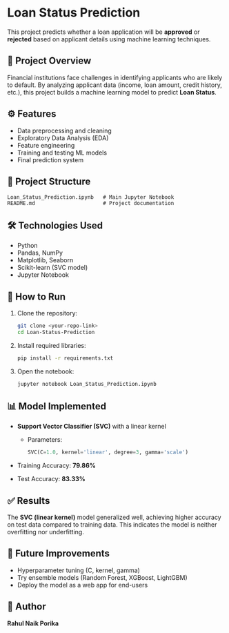 
# Loan Status Prediction

This project predicts whether a loan application will be **approved** or **rejected** based on applicant details using machine learning techniques.

## 📌 Project Overview

Financial institutions face challenges in identifying applicants who are likely to default. By analyzing applicant data (income, loan amount, credit history, etc.), this project builds a machine learning model to predict **Loan Status**.

## ⚙️ Features

* Data preprocessing and cleaning
* Exploratory Data Analysis (EDA)
* Feature engineering
* Training and testing ML models
* Final prediction system

## 📂 Project Structure

```
Loan_Status_Prediction.ipynb   # Main Jupyter Notebook
README.md                      # Project documentation
```

## 🛠️ Technologies Used

* Python
* Pandas, NumPy
* Matplotlib, Seaborn
* Scikit-learn (SVC model)
* Jupyter Notebook

## 🚀 How to Run

1. Clone the repository:

   ```bash
   git clone <your-repo-link>
   cd Loan-Status-Prediction
   ```
2. Install required libraries:

   ```bash
   pip install -r requirements.txt
   ```
3. Open the notebook:

   ```bash
   jupyter notebook Loan_Status_Prediction.ipynb
   ```

## 📊 Model Implemented

* **Support Vector Classifier (SVC)** with a linear kernel

  * Parameters:

    ```python
    SVC(C=1.0, kernel='linear', degree=3, gamma='scale')
    ```
* Training Accuracy: **79.86%**
* Test Accuracy: **83.33%**

## ✅ Results

The **SVC (linear kernel)** model generalized well, achieving higher accuracy on test data compared to training data.
This indicates the model is neither overfitting nor underfitting.

## 📌 Future Improvements

* Hyperparameter tuning (C, kernel, gamma)
* Try ensemble models (Random Forest, XGBoost, LightGBM)
* Deploy the model as a web app for end-users

## 👤 Author

**Rahul Naik Porika**

